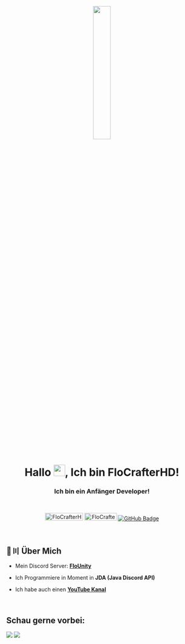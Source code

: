 <p align="center">
<a href="#"><img width="30%" height="auto" src="https://cdn.discordapp.com/attachments/985551183479463998/1001856009670758470/coding2.gif" height="175px"/></a>
</p>

<h1 align="center">Hallo <img src="https://raw.githubusercontent.com/MartinHeinz/MartinHeinz/master/wave.gif" width="30px" height="30px">, Ich bin FloCrafterHD!</h1>
<h3 align="center">Ich bin ein Anfänger Developer!</h3>

<br>


<p align="center">
        <a href="https://youtube.com/@flocrafterhd"><img src="https://img.shields.io/youtube/channel/views/UCGvcLOmPKMv4JstBZezFkHA?label=YouTube&logo=YouTube&style=flat-square" alt="FloCrafterHD" width="100" height="20"/></a>
    <a href="https://dsc.gg/flounity"><img src="https://img.shields.io/badge/Discord-7488cd?style=for-the-badge&logo=discord&logoColor=white" alt="FloCrafterHD#6462" width="85" height="20"/></a>
    <a href="https://github.com/flocrafterhd?tab=followers"><img src="https://img.shields.io/github/followers/flocrafterhd?label=Followers&style=social" alt="GitHub Badge"></a>
</p>



<br>

## 🔎〣 Über Mich

- Mein Discord Server: **[FloUnity](https://dsc.gg/flounity)**

- Ich Programmiere in Moment in **JDA (Java Discord API)**

- Ich habe auch einen **[YouTube Kanal](https://www.youtube.com/@FloCrafterHD)**

<br/>

## Schau gerne vorbei:
<p align="left">

<a href = "https://www.youtube.com/@FloCrafterHD"><img src="https://img.icons8.com/fluent/48/000000/youtube.png"/></a>
<a href = "https://linktr.ee/flocrafterhd"><img src="https://img.icons8.com/color/48/000000/linktree.png"/></a>
